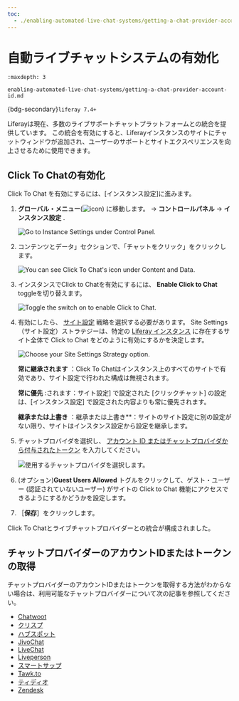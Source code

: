 ```yaml
---
toc:
  - ./enabling-automated-live-chat-systems/getting-a-chat-provider-account-id.md
---
```

# 自動ライブチャットシステムの有効化

```{toctree}
:maxdepth: 3

enabling-automated-live-chat-systems/getting-a-chat-provider-account-id.md
```

{bdg-secondary}`liferay 7.4+`

Liferayは現在、多数のライブサポートチャットプラットフォームとの統合を提供しています。 この統合を有効にすると、Liferayインスタンスのサイトにチャットウィンドウが追加され、ユーザーのサポートとサイトエクスペリエンスを向上させるために使用できます。

## Click To Chatの有効化

Click To Chat を有効にするには、[インスタンス設定]に進みます。

1. **グローバル・メニュー**(![icon](../../images/icon-applications-menu.png)) に移動します。 &rarr; **コントロールパネル** &rarr; **インスタンス設定** .

   ![Go to Instance Settings under Control Panel.](./enabling-automated-live-chat-systems/images/02.png)

1. コンテンツとデータ」セクションで、「チャットをクリック」をクリックします。

   ![You can see Click To Chat's icon under Content and Data.](./enabling-automated-live-chat-systems/images/03.png)

1. インスタンスでClick to Chatを有効にするには、 **Enable Click to Chat** toggleを切り替えます。

   ![Toggle the switch on to enable Click to Chat.](./enabling-automated-live-chat-systems/images/04.png)

1. 有効にしたら、 [サイト設定](../site-settings.md) 戦略を選択する必要があります。 Site Settings（サイト設定）ストラテジーは、特定の [Liferay インスタンス](../../system-administration/configuring-liferay/virtual-instances/understanding-virtual-instances.md) に存在するサイト全体で Click to Chat をどのように有効にするかを決定します。

   ![Choose your Site Settings Strategy option.](./enabling-automated-live-chat-systems/images/05.png)

   **常に継承されます** ：Click To Chatはインスタンス上のすべてのサイトで有効であり、サイト設定で行われた構成は無視されます。

   **常に優先** :されます：サイト設定] で設定された [クリックチャット] の設定は、[インスタンス設定] で設定された内容よりも常に優先されます。

   **継承または上書き** ：継承または上書き**：サイトのサイト設定に別の設定がない限り、サイトはインスタンス設定から設定を継承します。

1. チャットプロバイダを選択し、 [アカウント ID またはチャットプロバイダから付与されたトークン](#getting-the-chat-provider-account-id-or-token) を入力してください。

   ![使用するチャットプロバイダを選択します。](./enabling-automated-live-chat-systems/images/06.png)

1. (オプション)**Guest Users Allowed** トグルをクリックして、ゲスト・ユーザー (認証されていないユーザー) がサイトの Click to Chat 機能にアクセスできるようにするかどうかを設定します。

1. ［**保存**］をクリックします。

Click To Chatとライブチャットプロバイダーとの統合が構成されました。

## チャットプロバイダーのアカウントIDまたはトークンの取得

チャットプロバイダーのアカウントIDまたはトークンを取得する方法がわからない場合は、利用可能なチャットプロバイダーについて次の記事を参照してください。

* [Chatwoot](./enabling-automated-live-chat-systems/getting-a-chat-provider-account-id/chatwoot.md)
* [クリスプ](./enabling-automated-live-chat-systems/getting-a-chat-provider-account-id/crisp.md)
* [ハブスポット](./enabling-automated-live-chat-systems/getting-a-chat-provider-account-id/hubspot.md)
* [JivoChat](./enabling-automated-live-chat-systems/getting-a-chat-provider-account-id/jivochat.md)
* [LiveChat](./enabling-automated-live-chat-systems/getting-a-chat-provider-account-id/livechat.md)
* [Liveperson](./enabling-automated-live-chat-systems/getting-a-chat-provider-account-id/liveperson.md)
* [スマートサップ](./enabling-automated-live-chat-systems/getting-a-chat-provider-account-id/smartsupp.md)
* [Tawk.to](./enabling-automated-live-chat-systems/getting-a-chat-provider-account-id/tawk-to.md)
* [ティディオ](./enabling-automated-live-chat-systems/getting-a-chat-provider-account-id/tidio.md)
* [Zendesk](./enabling-automated-live-chat-systems/getting-a-chat-provider-account-id/zendesk.md)

